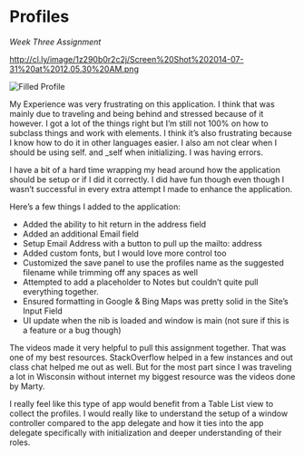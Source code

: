 Profiles
=========

_Week Three Assignment_

http://cl.ly/image/1z290b0r2c2j/Screen%20Shot%202014-07-31%20at%2012.05.30%20AM.png

![Filled Profile](http://f.cl.ly/items/1M2M111z1K3W3p1J3v0Q/Screen%20Shot%202014-07-30%20at%2011.17.11%20PM.png)

My Experience was very frustrating on this application. I think that was mainly due to traveling and being behind and stressed because of it however. I got a lot of the things right but I’m still not 100% on how to subclass things and work with elements. I think it’s also frustrating because I know how to do it in other languages easier. I also am not clear when I should be using self. and _self when initializing. I was having errors. 

I have a bit of a hard time wrapping my head around how the application should be setup or if I did it correctly. I did have fun though even though I wasn’t successful in every extra attempt I made to enhance the application.

Here’s a few things I added to the application:

* Added the ability to hit return in the address field
* Added an additional Email field
* Setup Email Address with a button to pull up the mailto: address
* Added custom fonts, but I would love more control too
* Customized the save panel to use the profiles name as the suggested filename while trimming off any spaces as well
* Attempted to add a placeholder to Notes but couldn’t quite pull everything together.
* Ensured formatting in Google & Bing Maps was pretty solid in the Site’s Input Field
* UI update when the nib is loaded and window is main (not sure if this is a feature or a bug though)

The videos made it very helpful to pull this assignment together. That was one of my best resources. StackOverflow helped in a few instances and out class chat helped me out as well. But for the most part since I was traveling a lot in Wisconsin without internet my biggest resource was the videos done by Marty.

I really feel like this type of app would benefit from a Table List view to collect the profiles.  I would really like to understand the setup of a window controller compared to the app delegate and how it ties into the app delegate specifically with initialization and deeper understanding of their roles.